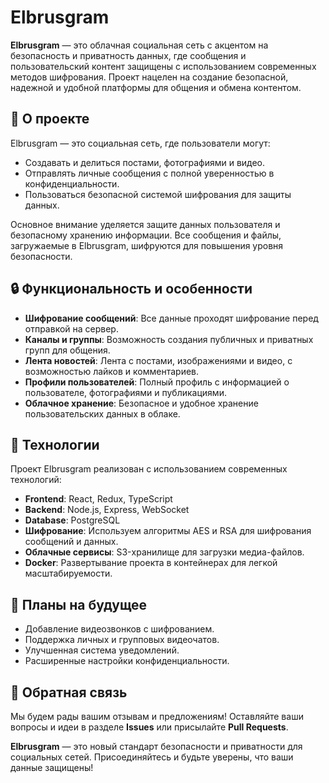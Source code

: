 # Elbrusgram

**Elbrusgram** — это облачная социальная сеть с акцентом на безопасность и приватность данных, где сообщения и пользовательский контент защищены с использованием современных методов шифрования. Проект нацелен на создание безопасной, надежной и удобной платформы для общения и обмена контентом.

## 📌 О проекте

Elbrusgram — это социальная сеть, где пользователи могут:

- Создавать и делиться постами, фотографиями и видео.
- Отправлять личные сообщения с полной уверенностью в конфиденциальности.
- Пользоваться безопасной системой шифрования для защиты данных.

Основное внимание уделяется защите данных пользователя и безопасному хранению информации. Все сообщения и файлы, загружаемые в Elbrusgram, шифруются для повышения уровня безопасности.

## 🔒 Функциональность и особенности

- **Шифрование сообщений**: Все данные проходят шифрование перед отправкой на сервер.
- **Каналы и группы**: Возможность создания публичных и приватных групп для общения.
- **Лента новостей**: Лента с постами, изображениями и видео, с возможностью лайков и комментариев.
- **Профили пользователей**: Полный профиль с информацией о пользователе, фотографиями и публикациями.
- **Облачное хранение**: Безопасное и удобное хранение пользовательских данных в облаке.

## 🚀 Технологии

Проект Elbrusgram реализован с использованием современных технологий:

- **Frontend**: React, Redux, TypeScript
- **Backend**: Node.js, Express, WebSocket
- **Database**: PostgreSQL
- **Шифрование**: Используем алгоритмы AES и RSA для шифрования сообщений и данных.
- **Облачные сервисы**: S3-хранилище для загрузки медиа-файлов.
- **Docker**: Развертывание проекта в контейнерах для легкой масштабируемости.

## 🚀 Планы на будущее

- Добавление видеозвонков с шифрованием.
- Поддержка личных и групповых видеочатов.
- Улучшенная система уведомлений.
- Расширенные настройки конфиденциальности.

## 💬 Обратная связь

Мы будем рады вашим отзывам и предложениям! Оставляйте ваши вопросы и идеи в разделе **Issues** или присылайте **Pull Requests**.

**Elbrusgram** — это новый стандарт безопасности и приватности для социальных сетей. Присоединяйтесь и будьте уверены, что ваши данные защищены!